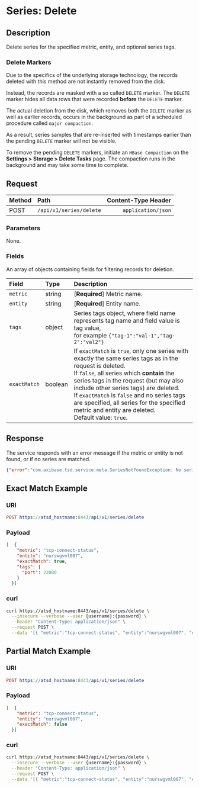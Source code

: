 # Series: Delete

## Description

Delete series for the specified metric, entity, and optional series tags.

### Delete Markers

Due to the specifics of the underlying storage technology, the records deleted with this method are not instantly removed from the disk.

Instead, the records are masked with a so called `DELETE` marker. The `DELETE` marker hides all data rows that were recorded **before** the `DELETE` marker.

The actual deletion from the disk, which removes both the `DELETE` marker as well as earlier records, occurs in the background as part of a scheduled procedure called `major compaction`.

As a result, series samples that are re-inserted with timestamps earlier than the pending `DELETE` marker will not be visible.

To remove the pending `DELETE` markers, initiate an `HBase Compaction` on the **Settings > Storage > Delete Tasks** page. The compaction runs in the background and may take some time to complete.

## Request

| **Method** | **Path** | **Content-Type Header**|
|:---|:---|---:|
| POST | `/api/v1/series/delete` | `application/json` |

### Parameters

None.

### Fields

An array of objects containing fields for filtering records for deletion.

| **Field**  | **Type** | **Description**  |
|:---|:---|:---|
| `metric` | string | [**Required**] Metric name.|
| `entity` | string | [**Required**] Entity name.|
| `tags` | object | Series tags object, where field name represents tag name and field value is tag value,<br> for example `{"tag-1":"val-1","tag-2":"val2"}` |
| `exactMatch` | boolean | If `exactMatch` is `true`, only one series with exactly the same series tags as in the request is deleted.<br>If `false`, all series which **contain** the series tags in the request (but may also include other series tags) are deleted.<br>If `exactMatch` is `false` and no series tags are specified, all series for the specified metric and entity are deleted.<br>Default value: `true`.|

## Response

The service responds with an error message if the metric or entity is not found, or if no series are matched.

```json
{"error":"com.axibase.tsd.service.meta.SeriesNotFoundException: No series found"}
```

## Exact Match Example

### URI

```elm
POST https://atsd_hostname:8443/api/v1/series/delete
```

### Payload

```json
[  {
    "metric": "tcp-connect-status",
    "entity": "nurswgvml007",
    "exactMatch": true,
    "tags": {
      "port": 22080
    }
  }]
```

### curl

```sh
curl https://atsd_hostname:8443/api/v1/series/delete \
  --insecure --verbose --user {username}:{password} \
  --header "Content-Type: application/json" \
  --request POST \
  --data '[{ "metric":"tcp-connect-status", "entity":"nurswgvml007", "exactMatch": true, "tags": {"port": 22080}}]'
```

## Partial Match Example

### URI

```elm
POST https://atsd_hostname:8443/api/v1/series/delete
```

### Payload

```json
[  {
    "metric": "tcp-connect-status",
    "entity": "nurswgvml007",
    "exactMatch": false
  }]
```

### curl

```sh
curl https://atsd_hostname:8443/api/v1/series/delete \
  --insecure --verbose --user {username}:{password} \
  --header "Content-Type: application/json" \
  --request POST \
  --data '[{ "metric":"tcp-connect-status", "entity":"nurswgvml007", "exactMatch": false}]'
```
